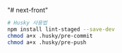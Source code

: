 "# next-front"

```bash
# Husky 사용법
npm install lint-staged --save-dev
chmod a+x .husky/pre-commit
chmod a+x .husky/pre-push
```
